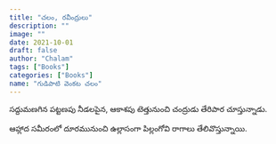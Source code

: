 ```yaml
---
title: "చలం, రవీంద్రులు"
description: ""
image: ""
date: 2021-10-01
draft: false
author: "Chalam"
tags: ["Books"]
categories: ["Books"]
name: "గుడిపాటి వెంకట చలం"
---
```


సద్దుమణగిన పట్టణపు నీడలపైన, ఆకాశపు టెత్తునుంచి చంద్రుడు తేరిపార చూస్తున్నాడు.

ఆహ్లాద సమీరంలో దూరమునుంచి ఉల్లాసంగా పిల్లంగోవి రాగాలు తేలివొస్తున్నాయి.
